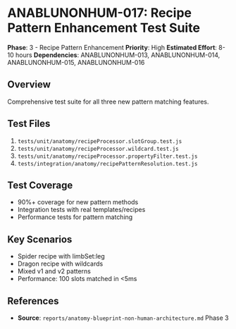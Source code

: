 # ANABLUNONHUM-017: Recipe Pattern Enhancement Test Suite

**Phase**: 3 - Recipe Pattern Enhancement
**Priority**: High
**Estimated Effort**: 8-10 hours
**Dependencies**: ANABLUNONHUM-013, ANABLUNONHUM-014, ANABLUNONHUM-015, ANABLUNONHUM-016

## Overview

Comprehensive test suite for all three new pattern matching features.

## Test Files

1. `tests/unit/anatomy/recipeProcessor.slotGroup.test.js`
2. `tests/unit/anatomy/recipeProcessor.wildcard.test.js`
3. `tests/unit/anatomy/recipeProcessor.propertyFilter.test.js`
4. `tests/integration/anatomy/recipePatternResolution.test.js`

## Test Coverage

- 90%+ coverage for new pattern methods
- Integration tests with real templates/recipes
- Performance tests for pattern matching

## Key Scenarios

- Spider recipe with limbSet:leg
- Dragon recipe with wildcards
- Mixed v1 and v2 patterns
- Performance: 100 slots matched in <5ms

## References

- **Source**: `reports/anatomy-blueprint-non-human-architecture.md` Phase 3
